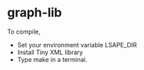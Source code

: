 # graph-lib

To compile, 
* Set your environment variable LSAPE_DIR 
* Install Tiny XML library
* Type make in a terminal.
